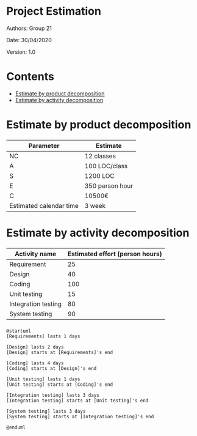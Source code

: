 # Project Estimation  

Authors: Group 21

Date: 30/04/2020

Version: 1.0

# Contents



- [Estimate by product decomposition](#Estimate-by-product-decomposition)
- [Estimate by activity decomposition](#Estimate-by-activity-decomposition)


# Estimate by product decomposition



### 

| Parameter            | Estimate                        |             
| ----------- | ------------------------------- |  
| NC | 12 classes|                             |             
|  A | 100 LOC/class      |                            | 
| S | 1200 LOC | |
| E | 350 person hour  |                                      |   
| C | 10500€ | | 
| Estimated calendar time| 3 week |                    |               


# Estimate by activity decomposition



### 

|         Activity name    | Estimated effort (person hours)   |             
| ----------- | ------------------------------- | 
| Requirement | 25 |
| Design | 40 |
| Coding | 100 |
| Unit testing | 15 |
| Integration testing | 80 |
| System testing | 90 |


###
``` plantuml
@startuml
[Requirements] lasts 1 days

[Design] lasts 2 days
[Design] starts at [Requirements]'s end

[Coding] lasts 4 days
[Coding] starts at [Design]'s end

[Unit testing] lasts 1 days
[Unit testing] starts at [Coding]'s end

[Integration testing] lasts 3 days
[Integration testing] starts at [Unit testing]'s end

[System testing] lasts 3 days
[System testing] starts at [Integration testing]'s end

@enduml
```

